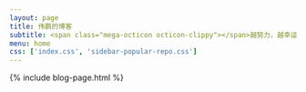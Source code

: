 ```yaml
---
layout: page
title: 伟鹏的博客
subtitle: <span class="mega-octicon octicon-clippy"></span>越努力，越幸运；越学习，越幸运。
menu: home
css: ['index.css', 'sidebar-popular-repo.css']
---
```

{% include blog-page.html %}